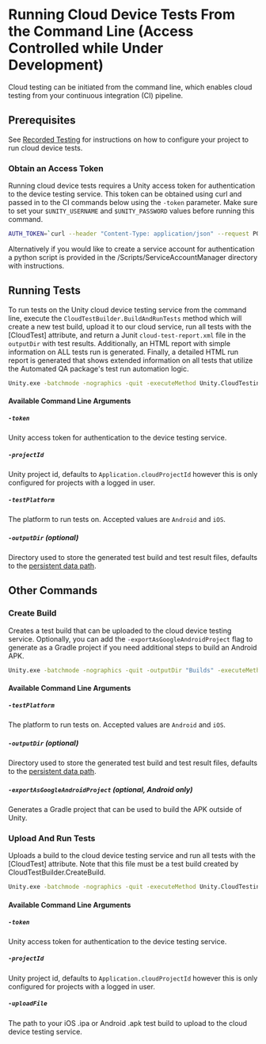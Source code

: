 # Running Cloud Device Tests From the Command Line (Access Controlled while Under Development)
Cloud testing can be initiated from the command line, which enables cloud testing from your continuous integration (CI) pipeline. 


## Prerequisites
See [Recorded Testing](RecordedTesting.md) for instructions on how to configure your project to run cloud device tests.

### Obtain an Access Token
Running cloud device tests requires a Unity access token for authentication to the device testing service. This token can be obtained using curl and passed in to the CI commands below using the `-token` parameter. Make sure to set your `$UNITY_USERNAME` and `$UNITY_PASSWORD` values before running this command.

```bash
AUTH_TOKEN=`curl --header "Content-Type: application/json" --request POST --data '{"username":"'$UNITY_USERNAME'","password":"'$UNITY_PASSWORD'","grant_type":"PASSWORD"}' https://api.unity.com/v1/core/api/login | grep access_token | cut -d '"' -f 4`
```

Alternatively if you would like to create a service account for authentication a python script is provided in the <automated-testing-package>/Scripts/ServiceAccountManager directory with instructions.

## Running Tests
To run tests on the Unity cloud device testing service from the command line, execute the `CloudTestBuilder.BuildAndRunTests` method which will create a new test build, upload it to our cloud service, run all tests with the [CloudTest] attribute, and return a Junit `cloud-test-report.xml` file in the `outputDir` with test results. Additionally, an HTML report with simple information on ALL tests run is generated. Finally, a detailed HTML run report is generated that shows extended information on all tests that utilize the Automated QA package's test run automation logic. 

```bash
Unity.exe -batchmode -nographics -quit -executeMethod Unity.CloudTesting.Editor.CloudTestBuilder.BuildAndRunTests -projectPath PATH_TO_YOUR_PROJECT -testPlatform Android -token $AUTH_TOKEN -projectId YOUR_PROJECT_ID
```

#### Available Command Line Arguments
##### `-token` 
Unity access token for authentication to the device testing service.

##### `-projectId` 
Unity project id, defaults to `Application.cloudProjectId` however this is only configured for projects with a logged in user.

##### `-testPlatform` 
The platform to run tests on. Accepted values are `Android` and `iOS`.

##### `-outputDir` (optional)
Directory used to store the generated test build and test result files, defaults to the [persistent data path](https://docs.unity3d.com/ScriptReference/Application-persistentDataPath.html). 

## Other Commands

### Create Build

Creates a test build that can be uploaded to the cloud device testing service. Optionally, you can add the `-exportAsGoogleAndroidProject` flag to generate as a Gradle project if you need additional steps to build an Android APK. 

```bash
Unity.exe -batchmode -nographics -quit -outputDir "Builds" -executeMethod Unity.CloudTesting.Editor.CloudTestBuilder.CreateBuild -targetPlatform=TARGET_PLATFORM
```

#### Available Command Line Arguments

##### `-testPlatform` 
The platform to run tests on. Accepted values are `Android` and `iOS`.

##### `-outputDir` (optional)
Directory used to store the generated test build and test result files, defaults to the [persistent data path](https://docs.unity3d.com/ScriptReference/Application-persistentDataPath.html). 

##### `-exportAsGoogleAndroidProject` (optional, Android only)
Generates a Gradle project that can be used to build the APK outside of Unity.


### Upload And Run Tests

Uploads a build to the cloud device testing service and run all tests with the [CloudTest] attribute. Note that this file must be a test build created by CloudTestBuilder.CreateBuild.

```bash
Unity.exe -batchmode -nographics -quit -executeMethod Unity.CloudTesting.Editor.CloudTestBuilder.UploadAndRunTests -uploadFile FILEPATH -token $AUTH_TOKEN -projectId YOUR_PROJECT_ID
```

#### Available Command Line Arguments

##### `-token` 
Unity access token for authentication to the device testing service.

##### `-projectId` 
Unity project id, defaults to `Application.cloudProjectId` however this is only configured for projects with a logged in user.

##### `-uploadFile` 
The path to your iOS .ipa or Android .apk test build to upload to the cloud device testing service. 
